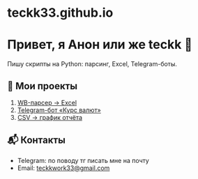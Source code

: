 # teckk33.github.io

# Привет, я Анон или же teckk 👋
Пишу скрипты на Python: парсинг, Excel, Telegram-боты.

## 📂 Мои проекты
1. [WB-парсер → Excel](https://github.com/teckk33/projects/tree/main/wbParser)
2. [Telegram-бот «Курс валют»](https://github.com/teckk33/projects/tree/main/tgCurrBot)
3. [CSV → график отчёта](https://github.com/teckk33/projects/tree/main/csvReport)

## 📬 Контакты
- Telegram: по поводу тг писать мне на почту
- Email: teckkwork33@gmail.com

